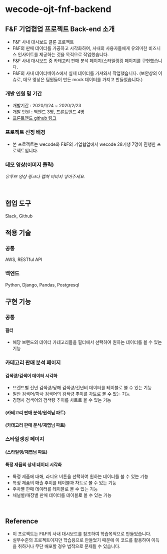 # wecode-ojt-fnf-backend

## F&F 기업협업 프로젝트 Back-end 소개

- F&F 사내 대시보드 클론 프로젝트
- F&F의 판매 데이터를 가공하고 시각화하여, 사내의 사용자들에게 유의미한 비즈니스 인사이트를 제공하는 것을 목적으로 작업했습니다.
- F&F 사내 대시보드 중 카테고리 판매 분석 페이지/스타일랭킹 페이지를 구현했습니다.
- F&F의 사내 데이터베이스에서 실제 데이터를 가져와서 작업했습니다. (보안상의 이슈로, 데모 영상은 팀원들이 만든 mock 데이터를 가지고 만들었습니다.)

### 개발 인원 및 기간

- 개발기간 : 2020/1/24 ~ 2020/2/23
- 개발 인원 : 백엔드 3명, 프론트엔드 4명
- [프론트엔드 github 링크](https://github.com/KimJeongHyun/wecode-ojt-fnf-frontend)

### 프로젝트 선정 배경

- 본 프로젝트는 wecode와 F&F의 기업협업에서 wecode 28기생 7명이 진행한 프로젝트입니다.

### 데모 영상(이미지 클릭)

*유투브 영상 링크나 캡쳐 이미지 넣어주세요.*

<br>

## 협업 도구
Slack, Github

## 적용 기술

### 공통
AWS, RESTful API

### 백엔드
Python, Django, Pandas, Postgresql


## 구현 기능

### 공통

#### 필터
- 해당 브랜드의 데이터 카테고리들을 필터에서 선택하여 원하는 데이터를 볼 수 있는 기능

### 카테고리 판매 분석 페이지

#### 검색량/검색어 데이터 시각화
- 브랜드별 전년 검색량/당해 검색량/전년비 데이터를 테이블로 볼 수 있는 기능
- 일반 검색어/자사 검색어의 검색량 추이를 차트로 볼 수 있는 기능
- 경쟁사 검색어의 검색량 추이를 차트로 볼 수 있는 기능

#### (카테고리 판매 분석/원석님 파트)

#### (카테고리 판매 분석/재엽님 파트)

### 스타일랭킹 페이지

#### (스타일랭/재엽님 파트)

#### 특정 제품의 상세 데이터 시각화
- 특정 제품에 대해, 라디오 버튼을 선택하여 원하는 데이터를 볼 수 있는 기능
- 특정 제품의 매출 추이를 테이블과 차트로 볼 수 있는 기능
- 주차별 판매 데이터를 테이블로 볼 수 있는 기능
- 채널별/매장별 판매 데이터를 테이블로 볼 수 있는 기능

<br>

## Reference

- 이 프로젝트는 F&F의 사내 대시보드를 참조하여 학습목적으로 만들었습니다.
- 실무수준의 프로젝트이지만 학습용으로 만들었기 때문에 이 코드를 활용하여 이득을 취하거나 무단 배포할 경우 법적으로 문제될 수 있습니다.
